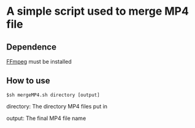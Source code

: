 # A simple script used to merge MP4 file

## Dependence

[FFmpeg](https://ffmpeg.org/download.html) must be installed

## How to use

```
$sh mergeMP4.sh directory [output]
```

directory: The directory MP4 files put in

output: The final MP4 file name
